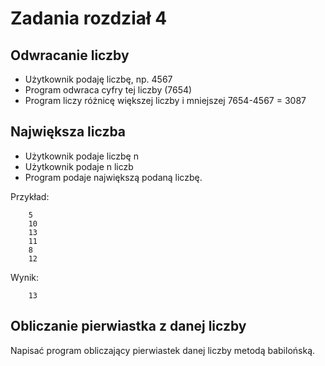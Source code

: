 # Zadania rozdział 4

## Odwracanie liczby
- Użytkownik podaję liczbę, np. 4567
- Program odwraca cyfry tej liczby (7654)
- Program liczy różnicę większej liczby i mniejszej 7654-4567 = 3087

## Największa liczba
- Użytkownik podaje liczbę n
- Użytkownik podaje n liczb
- Program podaje największą podaną liczbę.

Przykład:
```
    5
    10
    13
    11
    8
    12
```

Wynik:
```
    13
```

## Obliczanie pierwiastka z danej liczby
Napisać program obliczający pierwiastek danej liczby metodą babilońską.